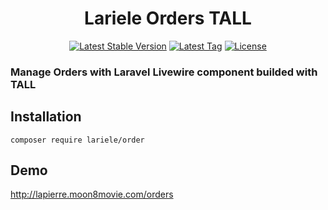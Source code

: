 <h1 align="center">Lariele Orders TALL</h1>
<p align="center">
<a href="https://packagist.org/packages/lariele/order"><img src="https://img.shields.io/github/v/release/lariele/order" alt="Latest Stable Version"></a>
<a href="https://packagist.org/packages/lariele/order"><img src="https://img.shields.io/github/v/tag/lariele/order" alt="Latest Tag"></a>
<a href="https://packagist.org/packages/lariele/order"><img src="https://img.shields.io/github/license/lariele/order" alt="License"></a>
</p>

### Manage Orders with Laravel Livewire component builded with TALL

## Installation

```
composer require lariele/order
```

## Demo

http://lapierre.moon8movie.com/orders
